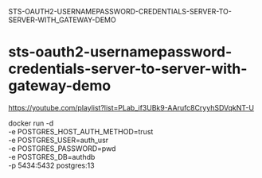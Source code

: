 
STS-OAUTH2-USERNAMEPASSWORD-CREDENTIALS-SERVER-TO-SERVER-WITH_GATEWAY-DEMO

# sts-oauth2-usernamepassword-credentials-server-to-server-with-gateway-demo
https://youtube.com/playlist?list=PLab_if3UBk9-AArufc8CryyhSDVqkNT-U

docker run -d \
    -e POSTGRES_HOST_AUTH_METHOD=trust \
    -e POSTGRES_USER=auth_usr \
    -e POSTGRES_PASSWORD=pwd \
    -e POSTGRES_DB=authdb \
    -p 5434:5432 postgres:13
